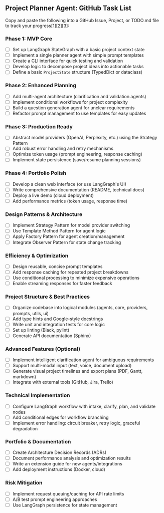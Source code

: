 ## Project Planner Agent: GitHub Task List

Copy and paste the following into a GitHub Issue, Project, or TODO.md file to track your progress[1][2]\[3\]:

### Phase 1: MVP Core

- [ ] Set up LangGraph StateGraph with a basic project context state
- [ ] Implement a single planner agent with simple prompt templates
- [ ] Create a CLI interface for quick testing and validation
- [ ] Develop logic to decompose project ideas into actionable tasks
- [ ] Define a basic `ProjectState` structure (TypedDict or dataclass)

### Phase 2: Enhanced Planning

- [ ] Add multi-agent architecture (clarification and validation agents)
- [ ] Implement conditional workflows for project complexity
- [ ] Build a question generation agent for unclear requirements
- [ ] Refactor prompt management to use templates for easy updates

### Phase 3: Production Ready

- [ ] Abstract model providers (OpenAI, Perplexity, etc.) using the Strategy Pattern
- [ ] Add robust error handling and retry mechanisms
- [ ] Optimize token usage (prompt engineering, response caching)
- [ ] Implement state persistence (save/resume planning sessions)

### Phase 4: Portfolio Polish

- [ ] Develop a clean web interface (or use LangGraph's UI)
- [ ] Write comprehensive documentation (README, technical docs)
- [ ] Deploy a live demo (cloud deployment)
- [ ] Add performance metrics (token usage, response time)

### Design Patterns & Architecture

- [ ] Implement Strategy Pattern for model provider switching
- [ ] Use Template Method Pattern for agent logic
- [ ] Apply Factory Pattern for agent creation/management
- [ ] Integrate Observer Pattern for state change tracking

### Efficiency & Optimization

- [ ] Design reusable, concise prompt templates
- [ ] Add response caching for repeated project breakdowns
- [ ] Use conditional processing to minimize expensive operations
- [ ] Enable streaming responses for faster feedback

### Project Structure & Best Practices

- [ ] Organize codebase into logical modules (agents, core, providers, prompts, utils, ui)
- [ ] Add type hints and Google-style docstrings
- [ ] Write unit and integration tests for core logic
- [ ] Set up linting (Black, pylint)
- [ ] Generate API documentation (Sphinx)

### Advanced Features (Optional)

- [ ] Implement intelligent clarification agent for ambiguous requirements
- [ ] Support multi-modal input (text, voice, document upload)
- [ ] Generate visual project timelines and export plans (PDF, Gantt, markdown)
- [ ] Integrate with external tools (GitHub, Jira, Trello)

### Technical Implementation

- [ ] Configure LangGraph workflow with intake, clarify, plan, and validate nodes
- [ ] Add conditional edges for workflow branching
- [ ] Implement error handling: circuit breaker, retry logic, graceful degradation

### Portfolio & Documentation

- [ ] Create Architecture Decision Records (ADRs)
- [ ] Document performance analysis and optimization results
- [ ] Write an extension guide for new agents/integrations
- [ ] Add deployment instructions (Docker, cloud)

### Risk Mitigation

- [ ] Implement request queuing/caching for API rate limits
- [ ] A/B test prompt engineering approaches
- [ ] Use LangGraph persistence for state management

